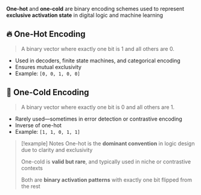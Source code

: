 **One-hot** and **one-cold** are binary encoding schemes used to represent **exclusive activation state** in digital logic and machine learning

## 🔥 One-Hot Encoding
>
> A binary vector where exactly one bit is $1$ and all others are $0$.

- Used in decoders, finite state machines, and categorical encoding
- Ensures mutual exclusivity
- Example: `[0, 0, 1, 0, 0]`

## 🧊 One-Cold Encoding
>
> A binary vector where exactly one bit is $0$ and all others are $1$.

- Rarely used—sometimes in error detection or contrastive encoding
- Inverse of one-hot
- Example: `[1, 1, 0, 1, 1]`

> [!example] Notes
> One-hot is the **dominant convention** in logic design due to clarity and exclusivity
>
> One-cold is **valid but rare**, and typically used in niche or contrastive contexts
>
> Both are **binary activation patterns** with exactly one bit flipped from the rest
